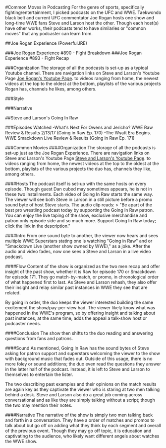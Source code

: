 #Common Moves in Podcasting
For the genre of sports, specifically fighting/entertainment, I picked podcasts on the UFC and WWE. Taekwondo black belt and current UFC commentator Joe Rogan hosts one show and long-time WWE fans Steve and Larson host the other. Though each host(s) have other works, their podcasts tend to have similaries or "common moves" that any podcaster can learn from.

##Joe Rogan Experience (PowerfulJRE)

###Joe Rogan Experience #890 - Fight Breakdown
###Joe Rogan Experience #893 - Fight Recap


###Organization
The storage of all the podcasts is set-up as a typical Youtube channel. There are navigation links on Steve and Larson's Youtube Page [Joe Rogan's Youtube Page](https://www.youtube.com/user/PowerfulJRE). to videos ranging from home, the newest videos at the top to the oldest at the bottom, playlists of the various projects Rogan has, channels he likes, among others.



###Style

###Narrative

##Steve and Larson's Going In Raw

###Episodes Watched
-What's Next For Owens and Jericho? WWE Raw Review & Results 2/13/17 (Going in Raw Ep. 170)
-The Wyatt Era Begins. WWE Smackdown Live Review & Results (Going in Raw Ep. 171)

###Common Movies
####Organization
The storage of all the podcasts is set-up just as the Joe Rogan Experience. There are navigation links on Steve and Larson's Youtube Page [Steve and Larson's Youtube Page](https://www.youtube.com/user/SteveAndLarson). to videos ranging from home, the newest videos at the top to the oldest at the bottom, playlists of the various projects the duo has, channels they like, among others.

####Hosts
The podcast itself is set-up with the same hosts on every episode. Though guest Dan cubed may sometimes appears, he is not in these two installments. Each video of Going In Raw starts the same way. The viewer will see both Steve in Larson in a still picture before a promo sound byte of host Steve starts. The audio clip reads: > "Be apart of the best pro wrestling podcast today by supporting the Going In Raw patron. You can enjoy the live taping of the show, exclusive merchandise and patron only episode side and so much more. Support Going In Raw today; click the link in the description."

####Intro
From one sound byte to another, the viewer now hears and sees multiple WWE Superstars stating one is watching "Going in Raw" and or "Smackdown Live (another show owned by WWE)," as a joke. After the audio and video fades, now one sees a Steve and Larson in a live video podcast.

####Flow
Content of the show is organized as the two men recap and offer insight of the past show, whether it is Raw for episode 170 or Smackdown for episode 171. They go match-by-match, or promo, in chronological order of what happened first to last. As Steve and Larson rehash, they also offer their insight and relay similar past instances in WWE they see that are related.


By going in order, the duo keeps the viewer interested building the same excitement the show/pay-per-view had. The viewer likely know what was happened in the WWE's program, so by offering insight and talking about past instances, at the same time, adds the appeal a talk-show host or podcaster needs.  

####Conclusion
The show then shifts to the duo reading and answering questions from fans and patrons.

####Sound
As mentioned, Going In Raw has the sound bytes of Steve asking for patron support and superstars welcoming the viewer to the show with background music that fades out. Outside of this usage, there is no more foley or sound additions; the duo even read the questions they answer in the latter half of the podcast. Instead, it is left to Steve and Larson to themselves to entertain the lister.

The two describing past examples and their opinions on the match results are again key as they captivate the viewer who is staring at two men talking behind a desk. Steve and Larson also do a great job coming across conversational and as like they are simply talking without a script; though the two may mention their notes.

####Narrative
The narrative of the show is simply two men talking back and forth in a conversation. They have a order of matches and promos to talk about but go off on adding what they think by each segment and overall of the previous event. Though they may go off topic, it is education and captivating to the audience, who likely want different angels about watches the WWE show.
